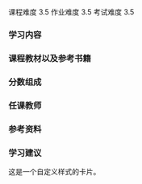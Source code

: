 
<div class="labors">
<span class="labor CourseDifficulty">课程难度 3.5</span>
<span class="labor HwDifficulty">作业难度 3.5</span>
<span class="labor ExamDifficulty">考试难度 3.5</span>
</div>

### 学习内容





### 课程教材以及参考书籍





### 分数组成



### 任课教师





### 参考资料



### 学习建议



<div class="custom-card">

这是一个自定义样式的卡片。

</div>

<div id="gitalk-container"></div>